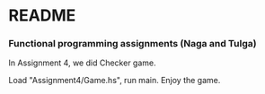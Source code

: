 # README #

### Functional programming assignments (Naga and Tulga) ###

In Assignment 4, we did Checker game.

Load "Assignment4/Game.hs", run main. Enjoy the game.
